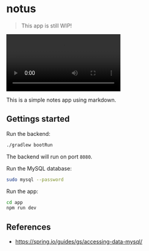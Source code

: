 # notus

> This app is still WIP!

![notus app demo](./notus-demo.mov)

This is a simple notes app using markdown.

## Gettings started

Run the backend:

```sh
./gradlew bootRun
```

The backend will run on port `8080`.

Run the MySQL database:

```sh
sudo mysql --password
```

Run the app:

```sh
cd app
npm run dev
```

## References

* <https://spring.io/guides/gs/accessing-data-mysql/>
